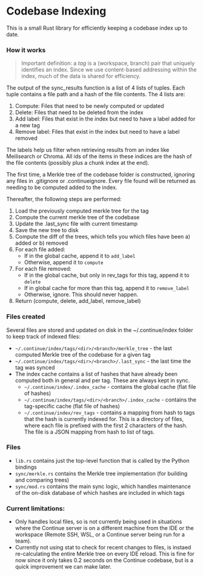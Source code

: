 # Codebase Indexing

This is a small Rust library for efficiently keeping a codebase index up to date.

### How it works

> Important definition: a _tag_ is a (workspace, branch) pair that uniquely identifies an index. Since we use content-based addressing within the index, much of the data is shared for efficiency.

The output of the sync_results function is a list of 4 lists of tuples. Each tuple contains a file path and a hash of the file contents. The 4 lists are:

1. Compute: Files that need to be newly computed or updated
2. Delete: Files that need to be deleted from the index
3. Add label: Files that exist in the index but need to have a label added for a new tag
4. Remove label: Files that exist in the index but need to have a label removed

The labels help us filter when retrieving results from an index like Meilisearch or Chroma. All ids of the items in these indices are the hash of the file contents (possibly plus a chunk index at the end).

The first time, a Merkle tree of the codebase folder is constructed, ignoring any files in .gitignore or .continueignore. Every file found will be returned as needing to be computed added to the index.

Thereafter, the following steps are performed:

1. Load the previously computed merkle tree for the tag
2. Compute the current merkle tree of the codebase
3. Update the .last_sync file with current timestamp
4. Save the new tree to disk
5. Compute the diff of the trees, which tells you which files have been a) added or b) removed
6. For each file added:
   - If in the global cache, append it to `add_label`
   - Otherwise, append it to `compute`
7. For each file removed:
   - If in the global cache, but only in rev_tags for this tag, append it to `delete`
   - If in global cache for more than this tag, append it to `remove_label`
   - Otherwise, ignore. This should never happen.
8. Return (compute, delete, add_label, remove_label)

### Files created

Several files are stored and updated on disk in the ~/.continue/index folder to keep track of indexed files:

- `~/.continue/index/tags/<dir>/<branch>/merkle_tree` - the last computed Merkle tree of the codebase for a given tag
- `~/.continue/index/tags/<dir>/<branch>/.last_sync` - the last time the tag was synced
- The index cache contains a list of hashes that have already been computed both in general and per tag. These are always kept in sync.
  - `~/.continue/index/.index_cache` - contains the global cache (flat file of hashes)
  - `~/.continue/index/tags/<dir>/<branch>/.index_cache` - contains the tag-specific cache (flat file of hashes)
  - `~/.continue/index/rev_tags` - contains a mapping from hash to tags that the hash is currently indexed for. This is a directory of files, where each file is prefixed with the first 2 characters of the hash. The file is a JSON mapping from hash to list of tags.

### Files

- `lib.rs` contains just the top-level function that is called by the Python bindings
- `sync/merkle.rs` contains the Merkle tree implementation (for building and comparing trees)
- `sync/mod.rs` contains the main sync logic, which handles maintenance of the on-disk database of which hashes are included in which tags

### Current limitations:

- Only handles local files, so is not currently being used in situations where the Continue server is on a different machine from the IDE or the workspace (Remote SSH, WSL, or a Continue server being run for a team).
- Currently not using stat to check for recent changes to files, is instaed re-calculating the entire Merkle tree on every IDE reload. This is fine for now since it only takes 0.2 seconds on the Continue codebase, but is a quick improvement we can make later.
